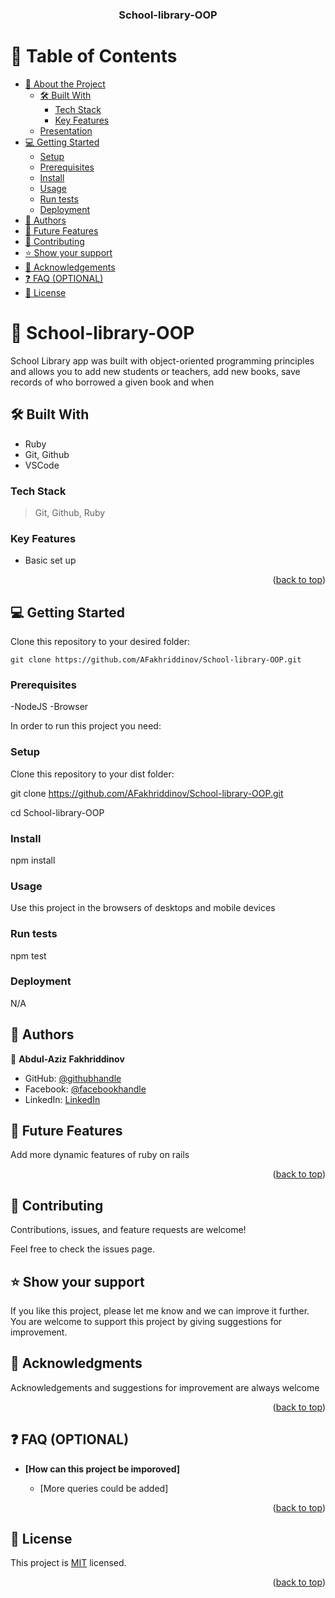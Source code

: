 <a name="readme-top"></a>

<div align="center">

  <h3><b>School-library-OOP</b></h3>

</div>

# 📗 Table of Contents

- [📖 About the Project](#about-project)
  - [🛠 Built With](#built-with)
    - [Tech Stack](#tech-stack)
    - [Key Features](#key-features)
  - [Presentation](#presentation)
- [💻 Getting Started](#getting-started)
  - [Setup](#setup)
  - [Prerequisites](#prerequisites)
  - [Install](#install)
  - [Usage](#usage)
  - [Run tests](#run-tests)
  - [Deployment](#deployment)
- [👥 Authors](#authors)
- [🔭 Future Features](#future-features)
- [🤝 Contributing](#contributing)
- [⭐️ Show your support](#support)
- [🙏 Acknowledgements](#acknowledgements)
- [❓ FAQ (OPTIONAL)](#faq)
- [📝 License](#license)

<!-- PROJECT DESCRIPTION -->

# 📖 School-library-OOP <a name="about-project"></a>

School Library app was built with object-oriented programming principles and allows you to add new students or teachers, add new books, save records of who borrowed a given book and when

## 🛠 Built With <a name="built-with"></a>

- Ruby
- Git, Github
- VSCode

### Tech Stack <a name="tech-stack"></a>

> Git,
> Github,
> Ruby

### Key Features <a name="key-features"></a>

- Basic set up

<p align="right">(<a href="#readme-top">back to top</a>)</p>


## 💻 Getting Started <a name="getting-started"></a>

Clone this repository to your desired folder:

```
git clone https://github.com/AFakhriddinov/School-library-OOP.git
```

### Prerequisites

-NodeJS
-Browser

In order to run this project you need:

### Setup

Clone this repository to your dist folder:

git clone https://github.com/AFakhriddinov/School-library-OOP.git

cd School-library-OOP

### Install

npm install

### Usage

Use this project in the browsers of desktops and mobile devices

### Run tests

npm test

### Deployment

N/A

## 👥 Authors <a name="authors"></a>

👤 **Abdul-Aziz Fakhriddinov**

- GitHub: [@githubhandle](https://github.com/AFakhriddinov)
- Facebook: [@facebookhandle](https://www.facebook.com/abdulaziz.faxriddinov)
- LinkedIn: [LinkedIn](https://www.linkedin.com/in/afakhriddinov/)



## 🔭 Future Features <a name="future-features"></a>

Add more dynamic features of ruby on rails

<p align="right">(<a href="#readme-top">back to top</a>)</p>

## 🤝 Contributing <a name="contributing"></a>

Contributions, issues, and feature requests are welcome!

Feel free to check the issues page.

## ⭐️ Show your support <a name="support"></a>

If you like this project, please let me know and we can improve it further. You are welcome to support this project by giving suggestions for improvement.

## 🙏 Acknowledgments <a name="acknowledgements"></a>

Acknowledgements and suggestions for improvement are always welcome

<p align="right">(<a href="#readme-top">back to top</a>)</p>

## ❓ FAQ (OPTIONAL) <a name="faq"></a>

- **[How can this project be imporoved]**

  - [More queries could be added]

<p align="right">(<a href="#readme-top">back to top</a>)</p>

## 📝 License <a name="license"></a>

This project is [MIT](https://github.com/AFakhriddinov/School-library-OOP/blob/dev/LICENSE) licensed.

<p align="right">(<a href="#readme-top">back to top</a>)</p>

